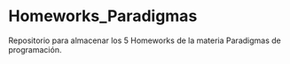 # Homeworks_Paradigmas
Repositorio para almacenar los 5 Homeworks de la materia Paradigmas de programación.
